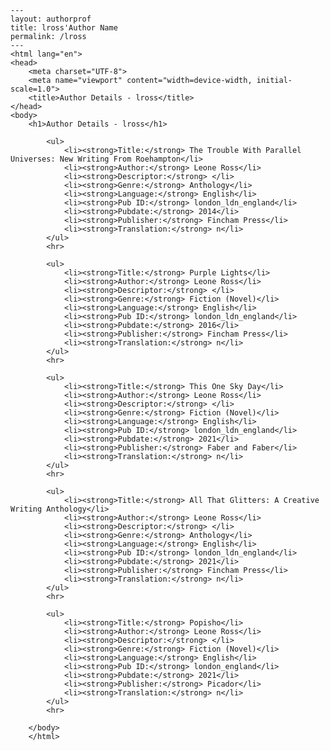 
    ---
    layout: authorprof
    title: lross'Author Name 
    permalink: /lross
    ---
    <html lang="en">
    <head>
        <meta charset="UTF-8">
        <meta name="viewport" content="width=device-width, initial-scale=1.0">
        <title>Author Details - lross</title>
    </head>
    <body>
        <h1>Author Details - lross</h1>
        
            <ul>
                <li><strong>Title:</strong> The Trouble With Parallel Universes: New Writing From Roehampton</li>
                <li><strong>Author:</strong> Leone Ross</li>
                <li><strong>Descriptor:</strong> </li>
                <li><strong>Genre:</strong> Anthology</li>
                <li><strong>Language:</strong> English</li>
                <li><strong>Pub ID:</strong> london_ldn_england</li>
                <li><strong>Pubdate:</strong> 2014</li>
                <li><strong>Publisher:</strong> Fincham Press</li>
                <li><strong>Translation:</strong> n</li>
            </ul>
            <hr>
            
            <ul>
                <li><strong>Title:</strong> Purple Lights</li>
                <li><strong>Author:</strong> Leone Ross</li>
                <li><strong>Descriptor:</strong> </li>
                <li><strong>Genre:</strong> Fiction (Novel)</li>
                <li><strong>Language:</strong> English</li>
                <li><strong>Pub ID:</strong> london_ldn_england</li>
                <li><strong>Pubdate:</strong> 2016</li>
                <li><strong>Publisher:</strong> Fincham Press</li>
                <li><strong>Translation:</strong> n</li>
            </ul>
            <hr>
            
            <ul>
                <li><strong>Title:</strong> This One Sky Day</li>
                <li><strong>Author:</strong> Leone Ross</li>
                <li><strong>Descriptor:</strong> </li>
                <li><strong>Genre:</strong> Fiction (Novel)</li>
                <li><strong>Language:</strong> English</li>
                <li><strong>Pub ID:</strong> london_ldn_england</li>
                <li><strong>Pubdate:</strong> 2021</li>
                <li><strong>Publisher:</strong> Faber and Faber</li>
                <li><strong>Translation:</strong> n</li>
            </ul>
            <hr>
            
            <ul>
                <li><strong>Title:</strong> All That Glitters: A Creative Writing Anthology</li>
                <li><strong>Author:</strong> Leone Ross</li>
                <li><strong>Descriptor:</strong> </li>
                <li><strong>Genre:</strong> Anthology</li>
                <li><strong>Language:</strong> English</li>
                <li><strong>Pub ID:</strong> london_ldn_england</li>
                <li><strong>Pubdate:</strong> 2021</li>
                <li><strong>Publisher:</strong> Fincham Press</li>
                <li><strong>Translation:</strong> n</li>
            </ul>
            <hr>
            
            <ul>
                <li><strong>Title:</strong> Popisho</li>
                <li><strong>Author:</strong> Leone Ross</li>
                <li><strong>Descriptor:</strong> </li>
                <li><strong>Genre:</strong> Fiction (Novel)</li>
                <li><strong>Language:</strong> English</li>
                <li><strong>Pub ID:</strong> london_england</li>
                <li><strong>Pubdate:</strong> 2021</li>
                <li><strong>Publisher:</strong> Picador</li>
                <li><strong>Translation:</strong> n</li>
            </ul>
            <hr>
            
        </body>
        </html>
        